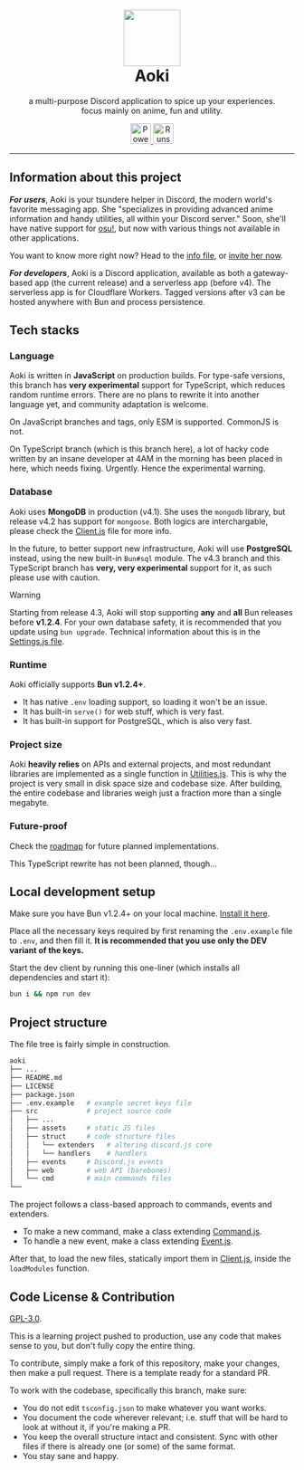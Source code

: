 <h1 align="center"><img src='https://i.imgur.com/Nar1fRE.png' height='100'><br>Aoki</br></h1>
<p align="center">a multi-purpose Discord application to spice up your experiences.<br>focus mainly on anime, fun and utility.</br></p>
<p align="center">
  <a href="https://www.typescriptlang.org/">
    <img src="https://i.imgur.com/t12LZSY.png" alt="Powered by TypeScript" height="36"/>
  </a>
  <a href="https://www.digitalocean.com/pricing/droplets/">
    <img src="https://i.imgur.com/9rZ8bLb.png" alt="Runs on... wherever you want it to be" height="36"/>
  </a>
</p>

---
## Information about this project

***For users***, Aoki is your tsundere helper in Discord, the modern world's favorite messaging app. She "specializes in providing advanced anime information and handy utilities, all within your Discord server." Soon, she'll have native support for [osu!](https://osu.ppy.sh), but now with various things not available in other applications.

You want to know more right now? Head to the [info file](/INFO.md), or [invite her now](https://discord.com/oauth2/authorize?client_id=704992714109878312).

***For developers***, Aoki is a Discord application, available as both a gateway-based app (the current release) and a serverless app (before v4). The serverless app is for Cloudflare Workers. Tagged versions after v3 can be hosted anywhere with Bun and process persistence.

## Tech stacks
### Language
Aoki is written in **JavaScript** on production builds. For type-safe versions, this branch has **very experimental** support for TypeScript, which reduces random runtime errors. There are no plans to rewrite it into another language yet, and community adaptation is welcome.

On JavaScript branches and tags, only ESM is supported. CommonJS is not.

On TypeScript branch (which is this branch here), a lot of hacky code written by an insane developer at 4AM in the morning has been placed in here, which needs fixing. Urgently. Hence the experimental warning.

### Database
Aoki uses **MongoDB** in production (v4.1). She uses the `mongodb` library, but release v4.2 has support for `mongoose`. Both logics are interchargable, please check the [Client.js](/src/struct/Client.js) file for more info.

In the future, to better support new infrastructure, Aoki will use **PostgreSQL** instead, using the new built-in `Bun#sql` module. The v4.3 branch and this TypeScript branch has **very, very experimental** support for it, as such please use with caution.

> [!WARNING]
> Starting from release 4.3, Aoki will stop supporting **any** and **all** Bun releases before **v1.2.4**. For your own database safety, it is recommended that you update using `bun upgrade`.
> Technical information about this is in the [Settings.js file](/src/struct/Settings.js).

### Runtime
Aoki officially supports **Bun v1.2.4+**.
- It has native `.env` loading support, so loading it won't be an issue.
- It has built-in `serve()` for web stuff, which is very fast.
- It has built-in support for PostgreSQL, which is also very fast.

### Project size
Aoki **heavily relies** on APIs and external projects, and most redundant libraries are implemented as a single function in [Utilities.js](/src/struct/Utilities.js). This is why the project is very small in disk space size and codebase size. After building, the entire codebase and libraries weigh just a fraction more than a single megabyte.

### Future-proof
Check the [roadmap](https://github.com/AokiOfficial/Aoki/issues/6) for future planned implementations.

This TypeScript rewrite has not been planned, though...

## Local development setup
Make sure you have Bun v1.2.4+ on your local machine. [Install it here](https://bun.sh).

Place all the necessary keys required by first renaming the `.env.example` file to `.env`, and then fill it. **It is recommended that you use only the DEV variant of the keys.**

Start the dev client by running this one-liner (which installs all dependencies and start it):
```bash
bun i && npm run dev
```

## Project structure
The file tree is fairly simple in construction.
```bash
aoki
├── ...
├── README.md
├── LICENSE
├── package.json
├── .env.example   # example secret keys file
├── src            # project source code
│   ├── ...
│   ├── assets     # static JS files
│   ├── struct     # code structure files
│   │   └── extenders   # altering discord.js core
│   │   └── handlers    # handlers
│   ├── events     # Discord.js events
│   ├── web        # web API (barebones)
│   └── cmd        # main commands files
└── 
```
The project follows a class-based approach to commands, events and extenders. 
- To make a new command, make a class extending [Command.js](/src/struct/handlers/Command.js).
- To handle a new event, make a class extending [Event.js](/src/struct/handlers/Event.js).

After that, to load the new files, statically import them in [Client.js](/src/struct/Client.js), inside the `loadModules` function.

## Code License & Contribution
[GPL-3.0](/LICENSE).

This is a learning project pushed to production, use any code that makes sense to you, but don't fully copy the entire thing.

To contribute, simply make a fork of this repository, make your changes, then make a pull request. There is a template ready for a standard PR.

To work with the codebase, specifically this branch, make sure:
- You do not edit `tsconfig.json` to make whatever you want works.
- You document the code wherever relevant; i.e. stuff that will be hard to look at without it, if you're making a PR.
- You keep the overall structure intact and consistent. Sync with other files if there is already one (or some) of the same format.
- You stay sane and happy.
